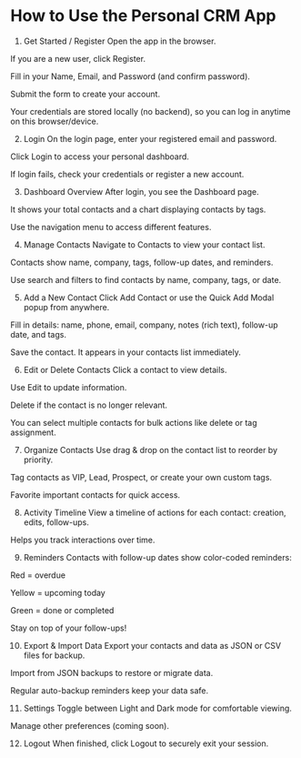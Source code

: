 # How to Use the Personal CRM App
1. Get Started / Register
Open the app in the browser.

If you are a new user, click Register.

Fill in your Name, Email, and Password (and confirm password).

Submit the form to create your account.

Your credentials are stored locally (no backend), so you can log in anytime on this browser/device.

2. Login
On the login page, enter your registered email and password.

Click Login to access your personal dashboard.

If login fails, check your credentials or register a new account.

3. Dashboard Overview
After login, you see the Dashboard page.

It shows your total contacts and a chart displaying contacts by tags.

Use the navigation menu to access different features.

4. Manage Contacts
Navigate to Contacts to view your contact list.

Contacts show name, company, tags, follow-up dates, and reminders.

Use search and filters to find contacts by name, company, tags, or date.

5. Add a New Contact
Click Add Contact or use the Quick Add Modal popup from anywhere.

Fill in details: name, phone, email, company, notes (rich text), follow-up date, and tags.

Save the contact. It appears in your contacts list immediately.

6. Edit or Delete Contacts
Click a contact to view details.

Use Edit to update information.

Delete if the contact is no longer relevant.

You can select multiple contacts for bulk actions like delete or tag assignment.

7. Organize Contacts
Use drag & drop on the contact list to reorder by priority.

Tag contacts as VIP, Lead, Prospect, or create your own custom tags.

Favorite important contacts for quick access.

8. Activity Timeline
View a timeline of actions for each contact: creation, edits, follow-ups.

Helps you track interactions over time.

9. Reminders
Contacts with follow-up dates show color-coded reminders:

Red = overdue

Yellow = upcoming today

Green = done or completed

Stay on top of your follow-ups!

10. Export & Import Data
Export your contacts and data as JSON or CSV files for backup.

Import from JSON backups to restore or migrate data.

Regular auto-backup reminders keep your data safe.

11. Settings
Toggle between Light and Dark mode for comfortable viewing.

Manage other preferences (coming soon).

12. Logout
When finished, click Logout to securely exit your session.
